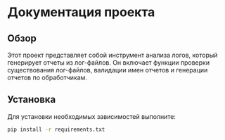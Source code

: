 # Документация проекта

## Обзор
Этот проект представляет собой инструмент анализа логов, который генерирует отчеты из лог-файлов. Он включает функции проверки существования лог-файлов, валидации имен отчетов и генерации отчетов по обработчикам.

## Установка
Для установки необходимых зависимостей выполните:
```sh
pip install -r requirements.txt